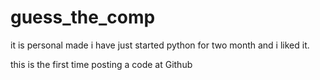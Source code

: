 # guess_the_comp
it is personal made i have just started python for two month and i liked it.




























this is the first time posting a code at Github
